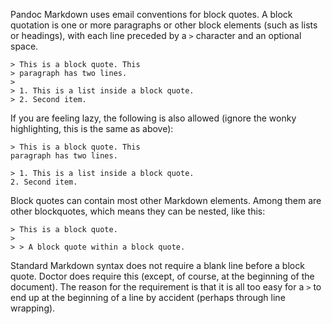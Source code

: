 Pandoc Markdown uses email conventions for block quotes. A block quotation is one or more paragraphs or other block elements (such as lists or headings), with each line preceded by a `>` character and an optional space.

```shell
> This is a block quote. This
> paragraph has two lines.
>
> 1. This is a list inside a block quote.
> 2. Second item.
```

If you are feeling lazy, the following is also allowed (ignore the wonky highlighting, this is the same as above):

```shell
> This is a block quote. This
paragraph has two lines.

> 1. This is a list inside a block quote.
2. Second item.
```

Block quotes can contain most other Markdown elements. Among them are other blockquotes, which means they can be nested, like this:

```shell
> This is a block quote.
>
> > A block quote within a block quote.
```

Standard Markdown syntax does not require a blank line before a block quote. Doctor does require this (except, of course, at the beginning of the document). The reason for the requirement is that it is all too easy for a `>` to end up at the beginning of a line by accident (perhaps through line wrapping). 
